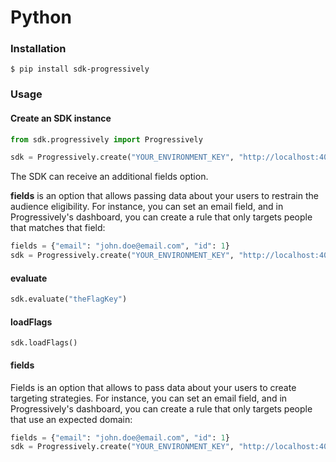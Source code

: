# Python

### Installation <a href="#installation" id="installation"></a>

```shell
$ pip install sdk-progressively
```

### Usage <a href="#usage" id="usage"></a>

#### Create an SDK instance

```python
from sdk.progressively import Progressively

sdk = Progressively.create("YOUR_ENVIRONMENT_KEY", "http://localhost:4000")
```

The SDK can receive an additional fields option.

**fields** is an option that allows passing data about your users to restrain the audience eligibility. For instance, you can set an email field, and in Progressively's dashboard, you can create a rule that only targets people that matches that field:

```python
fields = {"email": "john.doe@email.com", "id": 1}
sdk = Progressively.create("YOUR_ENVIRONMENT_KEY", "http://localhost:4000", fields)
```

#### evaluate

```python
sdk.evaluate("theFlagKey")
```

#### loadFlags

```
sdk.loadFlags()
```

#### fields <a href="#fields" id="fields"></a>

Fields is an option that allows to pass data about your users to create targeting strategies. For instance, you can set an email field, and in Progressively's dashboard, you can create a rule that only targets people that use an expected domain:

```python
fields = {"email": "john.doe@email.com", "id": 1}
sdk = Progressively.create("YOUR_ENVIRONMENT_KEY", "http://localhost:4000", fields)
```

